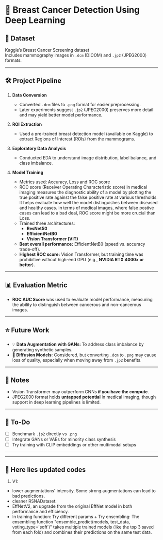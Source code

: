 # 🧠 Breast Cancer Detection Using Deep Learning

## 📁 Dataset
Kaggle’s Breast Cancer Screening dataset  
Includes mammography images in `.dcm` (DICOM) and `.jp2` (JPEG2000) formats.

---

## 🛠️ Project Pipeline

1. **Data Conversion**
   - Converted `.dcm` files to `.png` format for easier preprocessing.
   - Later experiments suggest `.jp2` (JPEG2000) preserves more detail and may yield better model performance.

2. **ROI Extraction**
   - Used a pre-trained breast detection model (available on Kaggle) to extract Regions of Interest (ROIs) from the mammograms.

3. **Exploratory Data Analysis**
   - Conducted EDA to understand image distribution, label balance, and class imbalance.

4. **Model Training**
   - Metrics used: Accuracy, Loss and ROC score
   - ROC score (Receiver Operating Characteristic score) in medical imaging measures the diagnostic ability of a model by plotting the true positive rate against the false positive rate at various thresholds. It helps evaluate how well the model distinguishes between diseased and healthy cases. In terms of medical images, where false postive cases can lead to a bad deal, ROC score might be more crucial than Loss.
   - Trained three architectures:
     - **ResNet50**
     - **EfficientNetB0**
     - **Vision Transformer (ViT)**
   - **Best overall performance:** EfficientNetB0 (speed vs. accuracy trade-off).
   - **Highest ROC score:** Vision Transformer, but training time was prohibitive without high-end GPU (e.g., **NVIDIA RTX 4000x or better**).

---

## 📊 Evaluation Metric

- **ROC AUC Score** was used to evaluate model performance, measuring the ability to distinguish between cancerous and non-cancerous images.

---

## ⭐ Future Work

- 💡 **Data Augmentation with GANs:** To address class imbalance by generating synthetic samples.
- 🤔 **Diffusion Models:** Considered, but converting `.dcm` to `.png` may cause loss of quality, especially when moving away from `.jp2` benefits.

---

## 💬 Notes

- Vision Transformer may outperform CNNs **if you have the compute**.
- JPEG2000 format holds **untapped potential** in medical imaging, though support in deep learning pipelines is limited.

---

## 📌 To-Do

- [ ] Benchmark `.jp2` directly vs `.png`
- [ ] Integrate GANs or VAEs for minority class synthesis
- [ ] Try training with CLIP embeddings or other multimodal setups

---
---

## 🚧 Here lies updated codes

1. V1:
- lower augmentations' intensity. Some strong augmentations can lead to bad predictions.
- cleaner RSNADataset.
- EffNetV2, an upgrade from the original EffNet model in both performance and efficiency.
- In training function: Try different params + Try ensembling: The ensembling function "ensemble_predict(models, test_data, voting_type='soft')" takes multiple trained models (like the top 3 saved from each fold) and combines their predictions on the same test data.
